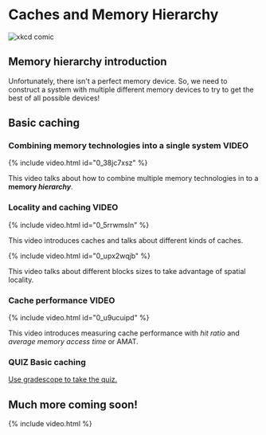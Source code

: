 # Caches and Memory Hierarchy

![xkcd comic](https://imgs.xkcd.com/comics/bun.png)

## Memory hierarchy introduction

Unfortunately, there isn't a perfect memory device.
So, we need to construct a system with multiple different memory devices to try to get the best of all possible devices!

## Basic caching

### Combining memory technologies into a single system **VIDEO**

{% include video.html id="0_38jc7xsz" %}

This video talks about how to combine multiple memory technologies in to a **memory *hierarchy***.

### Locality and caching **VIDEO**

{% include video.html id="0_5rrwmsln" %}

This video introduces caches and talks about different kinds of caches.

{% include video.html id="0_upx2wqjb" %}

This video talks about different blocks sizes to take advantage of spatial locality.

### Cache performance **VIDEO**

{% include video.html id="0_u9ucuipd" %}

This video introduces measuring cache performance with *hit ratio* and *average memory access time* or AMAT.

### **QUIZ** Basic caching

[Use gradescope to take the quiz.](https://www.gradescope.com/courses/105214/assignments/)

## Much more coming soon!

{% include video.html %}
